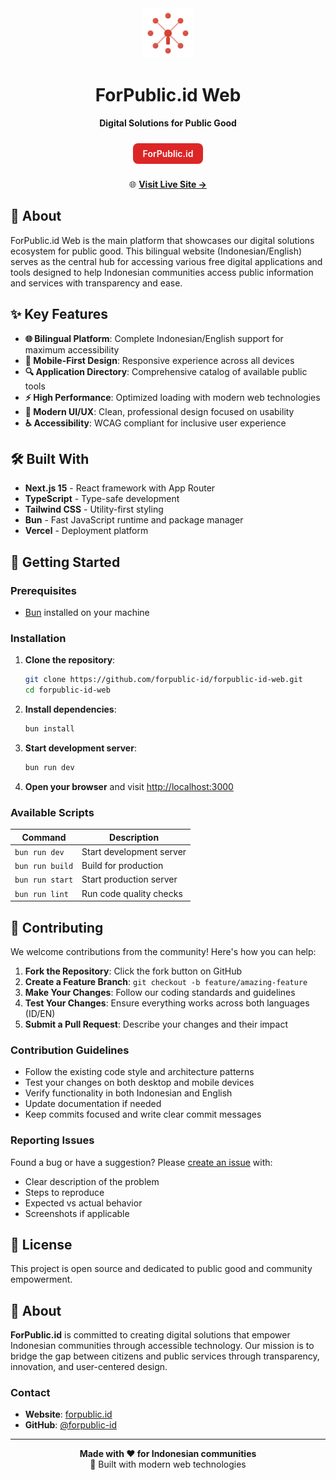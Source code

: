 <div align="center">
  <img src="public/logo.svg" alt="ForPublic.id Logo" width="80" height="80">
  
  # ForPublic.id Web
  
  **Digital Solutions for Public Good**
  
  <div style="background: #dc2626; color: white; padding: 8px 16px; border-radius: 8px; display: inline-block; margin: 10px 0; font-weight: 600;">
    <span style="color: white;">ForPublic.id</span>
  </div>
  
  🌐 **[Visit Live Site →](https://forpublic.id)**
  
</div>

## 🎯 About

ForPublic.id Web is the main platform that showcases our digital solutions ecosystem for public good. This bilingual website (Indonesian/English) serves as the central hub for accessing various free digital applications and tools designed to help Indonesian communities access public information and services with transparency and ease.

## ✨ Key Features

- **🌐 Bilingual Platform**: Complete Indonesian/English support for maximum accessibility
- **📱 Mobile-First Design**: Responsive experience across all devices
- **🔍 Application Directory**: Comprehensive catalog of available public tools
- **⚡ High Performance**: Optimized loading with modern web technologies
- **🎨 Modern UI/UX**: Clean, professional design focused on usability
- **♿ Accessibility**: WCAG compliant for inclusive user experience

## 🛠️ Built With

- **Next.js 15** - React framework with App Router
- **TypeScript** - Type-safe development
- **Tailwind CSS** - Utility-first styling
- **Bun** - Fast JavaScript runtime and package manager
- **Vercel** - Deployment platform

## 🚀 Getting Started

### Prerequisites

- [Bun](https://bun.sh) installed on your machine

### Installation

1. **Clone the repository**:

   ```bash
   git clone https://github.com/forpublic-id/forpublic-id-web.git
   cd forpublic-id-web
   ```

2. **Install dependencies**:

   ```bash
   bun install
   ```

3. **Start development server**:

   ```bash
   bun run dev
   ```

4. **Open your browser** and visit [http://localhost:3000](http://localhost:3000)

### Available Scripts

| Command         | Description              |
| --------------- | ------------------------ |
| `bun run dev`   | Start development server |
| `bun run build` | Build for production     |
| `bun run start` | Start production server  |
| `bun run lint`  | Run code quality checks  |

## 🤝 Contributing

We welcome contributions from the community! Here's how you can help:

1. **Fork the Repository**: Click the fork button on GitHub
2. **Create a Feature Branch**: `git checkout -b feature/amazing-feature`
3. **Make Your Changes**: Follow our coding standards and guidelines
4. **Test Your Changes**: Ensure everything works across both languages (ID/EN)
5. **Submit a Pull Request**: Describe your changes and their impact

### Contribution Guidelines

- Follow the existing code style and architecture patterns
- Test your changes on both desktop and mobile devices
- Verify functionality in both Indonesian and English
- Update documentation if needed
- Keep commits focused and write clear commit messages

### Reporting Issues

Found a bug or have a suggestion? Please [create an issue](https://github.com/forpublic-id/forpublic-id-web/issues) with:

- Clear description of the problem
- Steps to reproduce
- Expected vs actual behavior
- Screenshots if applicable

## 📄 License

This project is open source and dedicated to public good and community empowerment.

## 🚀 About

**ForPublic.id** is committed to creating digital solutions that empower Indonesian communities through accessible technology. Our mission is to bridge the gap between citizens and public services through transparency, innovation, and user-centered design.

### Contact

- **Website**: [forpublic.id](https://forpublic.id)
- **GitHub**: [@forpublic-id](https://github.com/forpublic-id)

---

<div align="center">
  <strong>Made with ❤️ for Indonesian communities</strong><br>
  🚀 Built with modern web technologies
</div>
